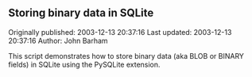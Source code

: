 ## Storing binary data in SQLite

Originally published: 2003-12-13 20:37:16
Last updated: 2003-12-13 20:37:16
Author: John Barham

This script demonstrates how to store binary data (aka BLOB or BINARY fields) in SQLite using the PySQLite extension.